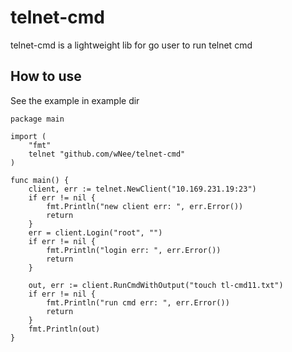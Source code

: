 # telnet-cmd
telnet-cmd is a lightweight lib for go user to run telnet cmd

## How to use

See the example in example dir
```cassandraql
package main

import (
	"fmt"
	telnet "github.com/wNee/telnet-cmd"
)

func main() {
	client, err := telnet.NewClient("10.169.231.19:23")
	if err != nil {
		fmt.Println("new client err: ", err.Error())
		return
	}
	err = client.Login("root", "")
	if err != nil {
		fmt.Println("login err: ", err.Error())
		return
	}

	out, err := client.RunCmdWithOutput("touch tl-cmd11.txt")
	if err != nil {
		fmt.Println("run cmd err: ", err.Error())
		return
	}
	fmt.Println(out)
}
```

